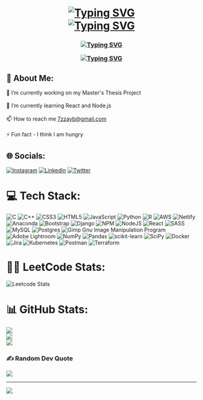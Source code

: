 <h1 align="center">
  <a href="http://www.jahanzaibmalik.com">
    <img src="https://readme-typing-svg.herokuapp.com?font=VT323&size=34&pause=1000&center=true&vCenter=true&width=500&lines=Hi+there+%F0%9F%91%8B%2C+I'm+Jahanzaib;Jahanzaib+%D9%85%D8%B1%D8%AD%D8%A8%D9%8B%D8%A7+%F0%9F%91%8B+%D8%8C+%D8%A3%D9%86%D8%A7+;%DB%81%DB%8C%D9%84%D9%88+%F0%9F%91%8B%D8%8C+%D9%85%DB%8C%DA%BA+%D8%AC%DB%81%D8%A7%D9%86%D8%B2%DB%8C%D8%A8+%DB%81%D9%88%DA%BA;%E3%81%93%E3%82%93%E3%81%AB%E3%81%A1%E3%81%AF%F0%9F%91%8B%E3%80%81%E7%A7%81%E3%81%AF+Jahanzaib;%E4%BD%A0%E5%A5%BD%F0%9F%91%8B%EF%BC%8C%E6%88%91%E6%98%AF+Jahanzaib;%E0%A4%A8%E0%A4%AE%E0%A4%B8%E0%A5%8D%E0%A4%A4%E0%A5%87+%F0%9F%91%8B%2C+%E0%A4%AE%E0%A5%88%E0%A4%82+Jahanzaib+%E0%A4%B9%E0%A5%82%E0%A4%82;Hallo+%F0%9F%91%8B%2C+ich+bin+Jahanzaib;%CE%93%CE%B5%CE%B9%CE%B1+%CF%83%CE%B1%CF%82+%F0%9F%91%8B%2C+%CE%B5%CE%AF%CE%BC%CE%B1%CE%B9+%CE%BF+Jahanzaib;%EC%95%88%EB%85%95%ED%95%98%EC%84%B8%EC%9A%94+%F0%9F%91%8B%2C+%EC%A0%80%EB%8A%94+%EC%9E%90%ED%95%9C%EC%9E%90%EC%9D%B4%EB%B8%8C%EC%9E%85%EB%8B%88%EB%8B%A4.;Hallo+daar+%F0%9F%91%8B%2C+ik+ben+Jahanzaib" alt="Typing SVG" />
    </a>
   <br>
  <a href="https://www.jahanzaibmalik.com"><img src="https://readme-typing-svg.herokuapp.com?font=VT323&pause=1000&center=true&vCenter=true&repeat=false&width=435&lines=Currently+based+in+California%F0%9F%8C%B4" alt="Typing SVG" /></a>
</h1>

<h3 align="center">
  <a href="https://www.jahanzaibmalik.com"><img src="https://readme-typing-svg.herokuapp.com?font=VT323&duration=1&pause=1000&color=006600&center=true&vCenter=true&repeat=false&width=435&lines=Things+I+%E2%9D%A4%EF%B8%8F..." alt="Typing SVG" /></a>
  
<a href="https://git.io/typing-svg"><img src="https://readme-typing-svg.herokuapp.com?font=VT323&pause=1000&color=006600&center=true&vCenter=true&width=435&lines=Development%F0%9F%91%A8%E2%80%8D%F0%9F%92%BB;Photography%F0%9F%93%B8;F1%F0%9F%8F%8E%EF%B8%8F;Coffee%E2%98%95;Yet+another+cup+of+coffee...cheers%E2%98%95%E2%98%95" alt="Typing SVG" /></a>
</h3>

## 💫 About Me:
🔭 I’m currently working on my Master's Thesis Project<br><br>🌱 I’m currently learning React and Node.js<br><br>📫 How to reach me 7zzayb@gmail.com<br><br>⚡ Fun fact - I think I am hungry


## 🌐 Socials:
[![Instagram](https://img.shields.io/badge/Instagram-%23E4405F.svg?logo=Instagram&logoColor=white)](https://instagram.com/zzayb) [![LinkedIn](https://img.shields.io/badge/LinkedIn-%230077B5.svg?logo=linkedin&logoColor=white)](https://linkedin.com/in/jahanzaibmalik) [![Twitter](https://img.shields.io/badge/Twitter-%231DA1F2.svg?logo=Twitter&logoColor=white)](https://twitter.com/mylkshaykh) 

# 💻 Tech Stack:
![C](https://img.shields.io/badge/c-%2300599C.svg?style=for-the-badge&logo=c&logoColor=white) ![C++](https://img.shields.io/badge/c++-%2300599C.svg?style=for-the-badge&logo=c%2B%2B&logoColor=white) ![CSS3](https://img.shields.io/badge/css3-%231572B6.svg?style=for-the-badge&logo=css3&logoColor=white) ![HTML5](https://img.shields.io/badge/html5-%23E34F26.svg?style=for-the-badge&logo=html5&logoColor=white) ![JavaScript](https://img.shields.io/badge/javascript-%23323330.svg?style=for-the-badge&logo=javascript&logoColor=%23F7DF1E) ![Python](https://img.shields.io/badge/python-3670A0?style=for-the-badge&logo=python&logoColor=ffdd54) ![R](https://img.shields.io/badge/r-%23276DC3.svg?style=for-the-badge&logo=r&logoColor=white) ![AWS](https://img.shields.io/badge/AWS-%23FF9900.svg?style=for-the-badge&logo=amazon-aws&logoColor=white) ![Netlify](https://img.shields.io/badge/netlify-%23000000.svg?style=for-the-badge&logo=netlify&logoColor=#00C7B7) ![Anaconda](https://img.shields.io/badge/Anaconda-%2344A833.svg?style=for-the-badge&logo=anaconda&logoColor=white) ![Bootstrap](https://img.shields.io/badge/bootstrap-%23563D7C.svg?style=for-the-badge&logo=bootstrap&logoColor=white) ![Django](https://img.shields.io/badge/django-%23092E20.svg?style=for-the-badge&logo=django&logoColor=white) ![NPM](https://img.shields.io/badge/NPM-%23000000.svg?style=for-the-badge&logo=npm&logoColor=white) ![NodeJS](https://img.shields.io/badge/node.js-6DA55F?style=for-the-badge&logo=node.js&logoColor=white) ![React](https://img.shields.io/badge/react-%2320232a.svg?style=for-the-badge&logo=react&logoColor=%2361DAFB) ![SASS](https://img.shields.io/badge/SASS-hotpink.svg?style=for-the-badge&logo=SASS&logoColor=white) ![MySQL](https://img.shields.io/badge/mysql-%2300f.svg?style=for-the-badge&logo=mysql&logoColor=white) ![Postgres](https://img.shields.io/badge/postgres-%23316192.svg?style=for-the-badge&logo=postgresql&logoColor=white) ![Gimp Gnu Image Manipulation Program](https://img.shields.io/badge/Gimp-657D8B?style=for-the-badge&logo=gimp&logoColor=FFFFFF) ![Adobe Lightroom](https://img.shields.io/badge/Adobe%20Lightroom-31A8FF.svg?style=for-the-badge&logo=Adobe%20Lightroom&logoColor=white) ![NumPy](https://img.shields.io/badge/numpy-%23013243.svg?style=for-the-badge&logo=numpy&logoColor=white) ![Pandas](https://img.shields.io/badge/pandas-%23150458.svg?style=for-the-badge&logo=pandas&logoColor=white) ![scikit-learn](https://img.shields.io/badge/scikit--learn-%23F7931E.svg?style=for-the-badge&logo=scikit-learn&logoColor=white) ![SciPy](https://img.shields.io/badge/SciPy-%230C55A5.svg?style=for-the-badge&logo=scipy&logoColor=%white) ![Docker](https://img.shields.io/badge/docker-%230db7ed.svg?style=for-the-badge&logo=docker&logoColor=white) ![Jira](https://img.shields.io/badge/jira-%230A0FFF.svg?style=for-the-badge&logo=jira&logoColor=white) ![Kubernetes](https://img.shields.io/badge/kubernetes-%23326ce5.svg?style=for-the-badge&logo=kubernetes&logoColor=white) ![Postman](https://img.shields.io/badge/Postman-FF6C37?style=for-the-badge&logo=postman&logoColor=white) ![Terraform](https://img.shields.io/badge/terraform-%235835CC.svg?style=for-the-badge&logo=terraform&logoColor=white)

# 👨‍💻 LeetCode Stats:
![Leetcode Stats](https://leetcard.jacoblin.cool/zayb)

# 📊 GitHub Stats:
![](https://github-readme-stats.vercel.app/api?username=malikjahanzaib&theme=dark&hide_border=false&include_all_commits=true&count_private=false)<br/>
![](https://github-readme-streak-stats.herokuapp.com/?user=malikjahanzaib&theme=dark&hide_border=false)<br/>
![](https://github-readme-stats.vercel.app/api/top-langs/?username=malikjahanzaib&theme=dark&hide_border=false&include_all_commits=true&count_private=false&layout=compact)

### ✍️ Random Dev Quote
![](https://quotes-github-readme.vercel.app/api?type=horizontal&theme=radical)


---
[![](https://visitcount.itsvg.in/api?id=malikjahanzaib&icon=0&color=0)](https://visitcount.itsvg.in)

